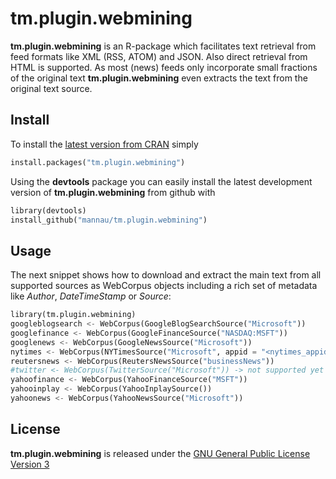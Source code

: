 # tm.plugin.webmining

**tm.plugin.webmining** is an R-package which facilitates text retrieval from feed formats like XML (RSS, ATOM) and JSON. Also direct retrieval from HTML is supported. As most (news) feeds only incorporate small fractions of the original text **tm.plugin.webmining** even extracts the text from the original text source.

## Install
To install the [latest version from CRAN](http://cran.r-project.org/web/packages/tm.plugin.webmining/index.html) simply 
```python
install.packages("tm.plugin.webmining")
```

Using the **devtools** package you can easily install the latest development version of **tm.plugin.webmining** from github with

```python
library(devtools)
install_github("mannau/tm.plugin.webmining")
```

## Usage
The next snippet shows how to download and extract the main text from all supported sources as WebCorpus objects including a rich set of metadata like *Author*, *DateTimeStamp* or *Source*:

```python
library(tm.plugin.webmining)
googleblogsearch <- WebCorpus(GoogleBlogSearchSource("Microsoft"))
googlefinance <- WebCorpus(GoogleFinanceSource("NASDAQ:MSFT"))
googlenews <- WebCorpus(GoogleNewsSource("Microsoft"))
nytimes <- WebCorpus(NYTimesSource("Microsoft", appid = "<nytimes_appid>"))
reutersnews <- WebCorpus(ReutersNewsSource("businessNews"))
#twitter <- WebCorpus(TwitterSource("Microsoft")) -> not supported yet
yahoofinance <- WebCorpus(YahooFinanceSource("MSFT"))
yahooinplay <- WebCorpus(YahooInplaySource())
yahoonews <- WebCorpus(YahooNewsSource("Microsoft"))
```

## License
**tm.plugin.webmining** is released under the [GNU General Public License Version 3](http://www.gnu.org/copyleft/gpl.html)
